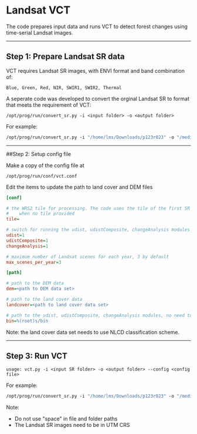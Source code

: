 # Landsat VCT

The code prepares input data and runs VCT to detect forest changes using time-serial Landsat images.


----------

## Step 1: Prepare Landsat SR data

VCT requires Landsat SR images, with ENVI format and band combination of:

`Blue, Green, Red, NIR, SWIR1, SWIR2, Thermal`

A seperate code was developed to convert the orginal Landsat SR to format that meets the requirement of VCT:
 
    /opt/prog/run/convert_sr.py -i <input folder> -o <output folder>

For example:

```csh
/opt/prog/run/convert_sr.py -i "/home/lms/Downloads/p123r023" -o "/media/lms/data1/mfeng/test/sr3"
```

----------

##Step 2: Setup config file

Make a copy of the config file at

    /opt/prog/run/conf/vct.conf

 
Edit the items to update the path to land cover and DEM files
```ini
[conf]

# the WRS2 tile for processing. The code uses the tile of the first SR input file
#    when no tile provided
tile=

# switch for running the udist, udistComposite, changeAnalysis modules (1: on, 0: off)
udist=1
udistComposite=1
changeAnalysis=1

# maximum number of Landsat scenes for each year, 3 by default
max_scenes_per_year=3

[path]

# path to the DEM data
dem=<path to DEM data set>

# path to the land cover data
landcover=<path to land cover data set>

# path to the udist, udistComposite, changeAnalysis modules, no need to change it
bin=%(root)s/bin
```

Note: the land cover data set needs to use NLCD classification scheme.

----------

## Step 3: Run VCT

    usage: vct.py -i <input SR folder> -o <output folder> --config <config file>
 
For example:

```csh
/opt/prog/run/convert_sr.py -i "/home/lms/Downloads/p123r023" -o "/media/lms/data1/mfeng/test/sr3" 
```

Note:

* Do not use "space" in file and folder paths
* The Landsat SR images need to be in UTM CRS

